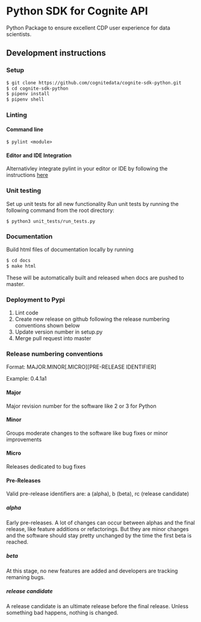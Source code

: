 Python SDK for Cognite API
==========================
Python Package to ensure excellent CDP user experience for data scientists.

## Development instructions
### Setup
```bash
$ git clone https://github.com/cognitedata/cognite-sdk-python.git
$ cd cognite-sdk-python
$ pipenv install
$ pipenv shell
```

### Linting
#### Command line
`$ pylint <module>`
#### Editor and IDE Integration
Alternativley integrate pylint in your editor or IDE by following the instructions [here](https://docs.pylint.org/en/1.6.0/ide-integration.html)

### Unit testing
Set up unit tests for all new functionality
Run unit tests by running the following command from the root directory:

`$ python3 unit_tests/run_tests.py`
### Documentation
Build html files of documentation locally by running
```bash
$ cd docs 
$ make html
```
These will be automatically built and released when docs are pushed to master.

### Deployment to Pypi
1. Lint code
2. Create new release on github following the release numbering conventions shown below
2. Update version number in setup.py
3. Merge pull request into master

### Release numbering conventions
Format: MAJOR.MINOR[.MICRO][PRE-RELEASE IDENTIFIER]

Example: 0.4.1a1

#### Major
Major revision number for the software like 2 or 3 for Python
#### Minor
Groups moderate changes to the software like bug fixes or minor improvements
#### Micro
Releases dedicated to bug fixes

#### Pre-Releases
Valid pre-release identifiers are: a (alpha), b (beta), rc (release candidate)

##### alpha
Early pre-releases. A lot of changes can occur between alphas and the final release, like feature additions or refactorings. But they are minor changes and the software should stay pretty unchanged by the time the first beta is reached.

##### beta
At this stage, no new features are added and developers are tracking remaning bugs.

##### release candidate
A release candidate is an ultimate release before the final release. Unless something bad happens, nothing is changed.
